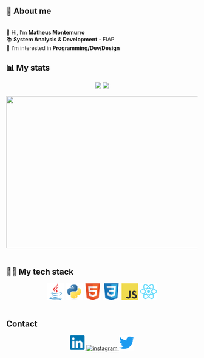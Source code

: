 ## 📖 About me
<br>
👋 Hi, I’m <b>Matheus Montemurro</b>
<br>
📚 <b>System Analysis & Development</b> - FIAP <br>
👀 I’m interested in <b>Programming/Dev/Design</b>
<br>

## 📊 My stats

<div align="center">
	<img height="150em" src="https://github-readme-stats.vercel.app/api?username=montemurro19&theme=onedark&show_icons=true&hide_title=true" />
	<img height="150em" src="https://github-readme-stats.vercel.app/api/top-langs/?username=montemurro19&theme=onedark&layout=compact&hide_title=true" />
</div>
<br>
<div align="center">
	<img height="400" width="850" src="https://camo.githubusercontent.com/18a72a365a73f859fe5868ab16f062166b78c0f165e04600ca1e1dd7da5e4a61/68747470733a2f2f6d65646961302e67697068792e636f6d2f6d656469612f7167515567674143335066763638377150432f67697068792e6769663f6369643d65636630356534377a6f7039756d6b786f6b397473676c79786f7a6734616c756a64347574716c77376e6f7875386a64267269643d67697068792e6769662663743d67"/>
</div>
<br>

## 👨‍💻 My tech stack
<div align="center">
	<img height="45" src="https://raw.githubusercontent.com/devicons/devicon/1119b9f84c0290e0f0b38982099a2bd027a48bf1/icons/java/java-original.svg" />
	<img height="45" src="https://raw.githubusercontent.com/devicons/devicon/1119b9f84c0290e0f0b38982099a2bd027a48bf1/icons/python/python-original.svg" />
	<img height="45" src="https://raw.githubusercontent.com/devicons/devicon/1119b9f84c0290e0f0b38982099a2bd027a48bf1/icons/html5/html5-original.svg" />
	<img height="45" src="https://raw.githubusercontent.com/devicons/devicon/1119b9f84c0290e0f0b38982099a2bd027a48bf1/icons/css3/css3-original.svg" />
	<img height="45" src="https://raw.githubusercontent.com/devicons/devicon/1119b9f84c0290e0f0b38982099a2bd027a48bf1/icons/javascript/javascript-original.svg" />
	<img height="45" src="https://raw.githubusercontent.com/devicons/devicon/1119b9f84c0290e0f0b38982099a2bd027a48bf1/icons/react/react-original.svg" />
</div>
<br>

## Contact

<div align="center">
<a href="https://www.linkedin.com/in/matheus-montemurro/" target="_blank">
  <img height="40" src="https://raw.githubusercontent.com/devicons/devicon/1119b9f84c0290e0f0b38982099a2bd027a48bf1/icons/linkedin/linkedin-original.svg" alt="linkedin"/>
</a>
<a href="https://www.instagram.com/matheus_montemurro/" target="_blank">
 <img height="40" src="https://upload.wikimedia.org/wikipedia/commons/e/e7/Instagram_logo_2016.svg" alt="instagram"/>
</a>
  <a href="https://twitter.com/_montemurro_" target="_blank">
  <img height="40" src="https://raw.githubusercontent.com/devicons/devicon/1119b9f84c0290e0f0b38982099a2bd027a48bf1/icons/twitter/twitter-original.svg" alt="twitter"/>  
</a>
</div>

